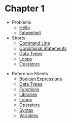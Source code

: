 # Chapter 1

<!-- * [Notes](notes) -->
* Problems
  * [Hello](https://docs.cs50.net/2019/ap/problems/hello/hello.html)
  * [Fahrenheit](https://docs.cs50.net/2019/ap/problems/fahrenheit/fahrenheit.html)
  <!-- * [ISBN](https://docs.cs50.net/2019/ap/problems/isbn/isbn.html) -->
  <!-- * [Pennies](https://docs.cs50.net/2019/ap/problems/pennies/pennies.html) -->
  <!-- * [Cash](https://docs.cs50.net/2019/ap/problems/cash/cash.html) or [Credit](https://docs.cs50.net/2019/ap/problems/credit/credit.html) -->
  <!-- * [Mario(less comfy)](https://docs.cs50.net/2019/ap/problems/mario/less/mario.html) or [Mario(more comfy)](https://docs.cs50.net/2019/ap/problems/mario/more/mario.html) -->
* Shorts
  * [Command Line](https://www.youtube.com/watch?v=lnYKOnz9ln8)
  * [Conditional Statements](https://www.youtube.com/watch?v=FqUeHzvci10)
  * [Data Types](https://www.youtube.com/watch?v=q6K8KMqt8wQ)
  * [Loops](https://www.youtube.com/watch?v=QOvo-xFL9II)
  * [Operators](https://www.youtube.com/watch?v=7apBtlEkJzk)
<!-- * [Slides](https://cdn.cs50.net/2018/fall/lectures/1/lecture1.pdf) -->
<!-- * Source Code -->
  <!-- * [Index](https://cdn.cs50.net/2018/fall/lectures/1/src1/) -->
  <!-- * [PDF](https://cdn.cs50.net/2018/fall/lectures/1/src1.pdf) -->
  <!-- * [Sandbox](https://sandbox.cs50.io/fbe800b2-4c6f-4bf4-8642-a853ee08ce5d) -->
  <!-- * [ZIP](https://cdn.cs50.net/2018/fall/lectures/1/src1.zip) -->
<!-- * [Video](https://video.cs50.net/2018/fall/lectures/1) -->
* Reference Sheets
  * [Boolean Expressions](https://ap.cs50.school/assets/pdfs/boolean_expressions.pdf)
  * [Data Types](https://ap.cs50.school/assets/pdfs/data_types.pdf)
  * [Functions](https://ap.cs50.school/assets/pdfs/functions.pdf)
  * [Libraries](https://ap.cs50.school/assets/pdfs/libraries.pdf)
  * [Loops](https://ap.cs50.school/assets/pdfs/loops.pdf)
  * [Operators](https://ap.cs50.school/assets/pdfs/operators.pdf)
  <!-- * [Principles of Good Design](https://ap.cs50.school/assets/pdfs/principles_of_good_design.pdf) -->
  * [Syntax](https://ap.cs50.school/assets/pdfs/syntax.pdf)
  * [Variables](https://ap.cs50.school/assets/pdfs/variables.pdf)
